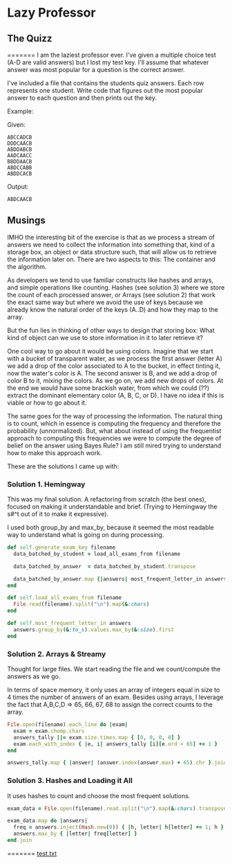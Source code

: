 # Lazy Professor

## The Quizz

=======
I am the laziest professor ever. I've given a multiple choice test (A-D are valid answers) but I lost my test key. I'll assume that whatever answer was most popular for a question is the correct answer.

I've included a file that contains the students quiz answers. Each row represents one student. Write code that figures out the most popular answer to each question and then prints out the key.

Example:

Given:

```
ABCCADCB
DDDCAACB
ABDDABCB
AADCAACC
BBDDAACB
ABDCCABB
ABDDCACB
```

Output:

`ABDCAACB`

## Musings

IMHO the interesting bit of the exercise is that as we process a stream of answers we need to collect the information into something that, kind of a storage box, an object or data structure such, that will allow us to retrieve the information later on. There are two aspects to this: The container and the algorithm.

As developers we tend to use familiar constructs like hashes and arrays, and simple operations like counting. Hashes (see solution 3) where we store the count of each processed answer, or Arrays (see solution 2) that work the exact same way but where we avoid the use of keys because we already know the natural order of the keys (A..D) and how they map to the array.

But the fun lies in thinking of other ways to design that storing box: What kind of object can we use to store information in it to later retrieve it?

One cool way to go about it would be using colors. Imagine that we start with a bucket of transparent water, as we process the first answer (letter A) we add a drop of the color associated to A to the bucket, in effect tinting it, now the water's color is A. The second answer is B, and we add a drop of color B to it, mixing the colors. As we go on, we add new drops of colors. At the end we would have some brackish water, from which we could (??) extract the dominant elementary color (A, B, C, or D). I have no idea if this is viable or how to go about it.

The same goes for the way of processing the information. The natural thing is to count, which in essence is computing the frequency and therefore the probability (unnormalized). But, what about instead of using the frequentist approach to computing this frequencies we were to compute the degree of belief on the answer using Bayes Rule? I am still mired trying to understand how to make this approach work.

These are the solutions I came up with:

### Solution 1. Hemingway

This was my final solution. A refactoring from scratch (the best ones), focused on making it understandable and brief. (Trying to Hemingway the s#^t out of it to make it expressive).

I used both group_by and max_by, because it seemed the most readable way to understand what is going on during processing.

```ruby
def self.generate_exam_key filename
  data_batched_by_student = load_all_exams_from filename

  data_batched_by_answer  = data_batched_by_student.transpose

  data_batched_by_answer.map {|answers| most_frequent_letter_in answers}.join
end

def self.load_all_exams_from filename
  File.read(filename).split("\n").map(&:chars)
end

def self.most_frequent_letter_in answers
  answers.group_by(&:to_s).values.max_by(&:size).first
end
```

### Solution 2. Arrays & Streamy

Thought for large files. We start reading the file and we count/compute the answers as we go.

In terms of space memory, it only uses an array of integers equal in size to 4 times the number of answers of an exam. Besides using arrays, I leverage the fact that A,B,C,D => 65, 66, 67, 68 to assign the correct counts to the array.

```ruby
File.open(filename).each_line do |exam|
  exam = exam.chomp.chars
  answers_tally ||= exam.size.times.map { [0, 0, 0, 0] }
  exam.each_with_index { |e, i| answers_tally [i][e.ord - 65] += 1 }
end

answers_tally.map { |answer| (answer.index(answer.max) + 65).chr }.join
```

### Solution 3. Hashes and Loading it All

It uses hashes to count and choose the most frequent solutions.

```ruby
exam_data = File.open(filename).read.split("\n").map(&:chars).transpose

exam_data.map do |answers|
  freq = answers.inject(Hash.new(0)) { |h, letter| h[letter] += 1; h }
  answers.max_by { |letter| freq[letter] }
end.join
```

=======
[test.txt](https://github.com/SeaRbSg/braincandy/blob/master/lazy-professor/test.txt)
